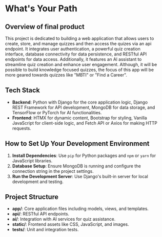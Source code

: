 # What's Your Path

## Overview of final product

This project is dedicated to building a web application that allows users to create, store, and manage quizzes and then access the quizes via an api endpoint. It integrates user authentication, a powerful quiz creation interface, database connectivity for data persistence, and RESTful API endpoints for data access. Additionally, it features an AI assistant to streamline quiz creation and enhance user engagement. Although, it will be possible to build knowledge focused quizzes, the focus of this app will be more geared towards quizzes like "MBTI" or "Find a Career". 


## Tech Stack

- **Backend**: Python with Django for the core application logic, Django REST Framework for API development, MongoDB for data storage, and TensorFlow or PyTorch for AI functionalities.
- **Frontend**: HTMX for dynamic content, Bootstrap for styling, Vanilla JavaScript for client-side logic, and Fetch API or Axios for making HTTP requests.

## How to Set Up Your Development Environment

1. **Install Dependencies**: Use `pip` for Python packages and `npm` or `yarn` for JavaScript libraries.
2. **Database Setup**: Ensure MongoDB is running and configure the connection string in the project settings.
3. **Run the Development Server**: Use Django's built-in server for local development and testing.

## Project Structure

- **app/**: Core application files including models, views, and templates.
- **api/**: RESTful API endpoints.
- **ai/**: Integration with AI services for quiz assistance.
- **static/**: Frontend assets like CSS, JavaScript, and images.
- **tests/**: Unit and integration tests.

